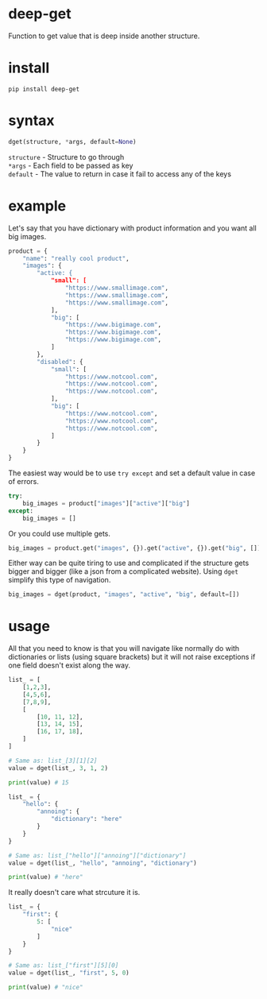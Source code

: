 # deep-get
Function to get value that is deep inside another structure.  

# install
`pip install deep-get`  

# syntax
```python
dget(structure, *args, default=None)
```  
`structure` - Structure to go through  
`*args` - Each field to be passed as key  
`default` - The value to return in case it fail to access any of the keys  

# example
Let's say that you have dictionary with product information and you want all big images.  
```python
product = {
    "name": "really cool product",
    "images": {
        "active: {
            "small": [
                "https://www.smallimage.com",
                "https://www.smallimage.com",
                "https://www.smallimage.com",
            ],
            "big": [
                "https://www.bigimage.com",
                "https://www.bigimage.com",
                "https://www.bigimage.com",
            ]
        },
        "disabled": {
            "small": [
                "https://www.notcool.com",
                "https://www.notcool.com",
                "https://www.notcool.com",
            ],
            "big": [
                "https://www.notcool.com",
                "https://www.notcool.com",
                "https://www.notcool.com",
            ]
        }
    }
}
```

The easiest way would be to use `try except` and set a default value in case of errors.  
```python
try:
    big_images = product["images"]["active"]["big"]
except:
    big_images = []
```

Or you could use multiple gets.  
```python
big_images = product.get("images", {}).get("active", {}).get("big", [])
```

Either way can be quite tiring to use and complicated if the structure gets bigger and bigger (like a json from a complicated website). Using `dget` simplify this type of navigation.  
```python
big_images = dget(product, "images", "active", "big", default=[])
```

# usage
All that you need to know is that you will navigate like normally do with dictionaries or lists (using square brackets) but it will not raise exceptions if one field doesn't exist along the way.  
```python
list_ = [
    [1,2,3],
    [4,5,6],
    [7,8,9],
    [
        [10, 11, 12],
        [13, 14, 15],
        [16, 17, 18],
    ]
]

# Same as: list_[3][1][2]
value = dget(list_, 3, 1, 2)

print(value) # 15
```

```python
list_ = {
    "hello": {
        "annoing": {
            "dictionary": "here"
        }
    }
}

# Same as: list_["hello"]["annoing"]["dictionary"]
value = dget(list_, "hello", "annoing", "dictionary")

print(value) # "here"
```

It really doesn't care what strcuture it is.  
```python
list_ = {
    "first": {
        5: [
            "nice"
        ]
    }
}

# Same as: list_["first"][5][0]
value = dget(list_, "first", 5, 0)

print(value) # "nice"
```
